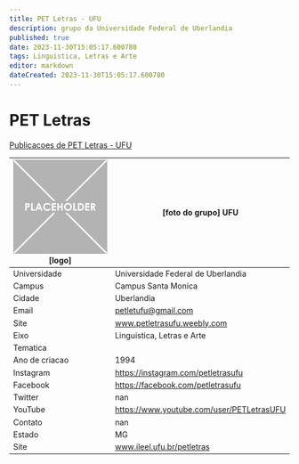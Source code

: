 ```yaml
---
title: PET Letras - UFU
description: grupo da Universidade Federal de Uberlandia
published: true
date: 2023-11-30T15:05:17.600780
tags: Linguistica, Letras e Arte
editor: markdown
dateCreated: 2023-11-30T15:05:17.600780
---
```


# PET Letras

[Publicacoes de PET Letras - UFU](/atividade/160PETLetrasUFU/feed)

| ![placeholder.png](/placeholder.png) [logo] | [foto do grupo] UFU         |
| ------------------------------------------- | ------------------------------------------------- |
| Universidade                                | Universidade Federal de Uberlandia      |
| Campus                                      | Campus Santa Monica            |
| Cidade                                      | Uberlandia             |
| Email                                       | petletufu@gmail.com             |
| Site                                        | www.petletrasufu.weebly.com              |
| Eixo                                        | Linguistica, Letras e Arte              |
| Tematica                                    |           |
| Ano de criacao                              | 1994        |
| Instagram                                   | https://instagram.com/petletrasufu         |
| Facebook                                    | https://facebook.com/petletrasufu          |
| Twitter                                     | nan           |
| YouTube                                     | https://www.youtube.com/user/PETLetrasUFU           |
| Contato                                     | nan         |
| Estado                                      |  MG            |
| Site                                        | www.ileel.ufu.br/petletras |
